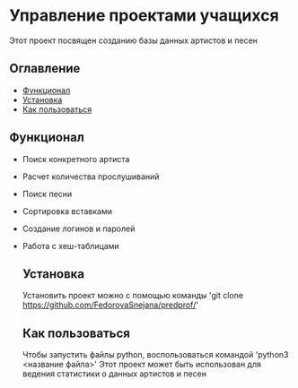 # Управление проектами учащихся
Этот проект посвящен созданию базы данных артистов и песен

## Оглавление
- [Функционал](#фунционал)
- [Установка](#установка)
- [Как пользоваться](#Как-пользоваться)


## Функционал
- Поиск конкретного артиста
- Расчет количества прослушиваний
- Поиск песни
- Сортировка вставками
- Создание логинов и паролей
- Работа с хеш-таблицами

  
  ## Установка
  Установить проект можно с помощью команды
  'git clone https://github.com/FedorovaSnejana/predprof/'

  ## Как пользоваться
  Чтобы запустить файлы python, воспользоваться командой
  'python3 <название файла>'
  Этот проект может быть использован для ведения статистики о данных артистов и песен 
